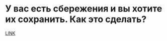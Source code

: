 # У вас есть сбережения и вы хотите их сохранить. Как это сделать?



[LINK](https://varlamov.ru/2330681.html)